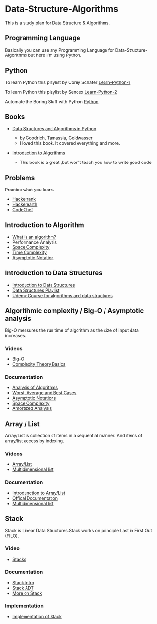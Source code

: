 # Data-Structure-Algorithms
This is a study plan for Data Structure &amp; Algorithms.

##

## Programming Language 
Basically you can use any Programming Language  for Data-Structure-Algorithms but here I'm using Python.

## Python
To learn Python this playlist by Corey Schafer [Learn-Python-1](https://www.youtube.com/watch?v=YYXdXT2l-Gg&list=PL-osiE80TeTt2d9bfVyTiXJA-UTHn6WwU)

To learn Python this playlist by Sendex [Learn-Python-2](https://www.youtube.com/playlist?list=PLQVvvaa0QuDe8XSftW-RAxdo6OmaeL85M)

Automate the Boring Stuff with Python [Python](https://automatetheboringstuff.com/)

## Books
- [Data Structures and Algorithms in Python](https://www.amazon.com/Structures-Algorithms-Python-Michael-Goodrich/dp/1118290275/)
    - by Goodrich, Tamassia, Goldwasser
    - I loved this book. It covered everything and more.
    
- [Introduction to Algorithms](https://www.amazon.com/Introduction-Algorithms-3rd-MIT-Press/dp/0262033844)
    - This book is a great ,but won't teach you how to write good code
## Problems
Practice what you learn.
- [Hackerrank](https://www.hackerrank.com)
- [Hackerearth](https://www.hackerearth.com)
- [CodeChef](https://www.codechef.com)

## Introduction to Algorithm
- [What is an algorithm?](http://btechsmartclass.com/DS/U1_T1.html)
- [Performance Analysis](http://btechsmartclass.com/DS/U1_T2.html)
- [Space Complexity](http://btechsmartclass.com/DS/U1_T3.html)
- [Time Complexity](http://btechsmartclass.com/DS/U1_T4.html)
- [Asymptotic Notation](http://btechsmartclass.com/DS/U1_T5.html)

## Introduction to Data Structures
- [Introduction to Data Structures](http://btechsmartclass.com/DS/U1_T9.html)
- [Data Structures Playlist](https://www.youtube.com/playlist?list=PL2_aWCzGMAwI3W_JlcBbtYTwiQSsOTa6P)
- [Udemy Course for algorithms and data structures](https://www.udemy.com/algorithms-and-data-structures-in-python)

## Algorithmic complexity / Big-O / Asymptotic analysis
Big-O measures the run time of algorithm as the size of input data increases.
### Videos
- [Big-O](https://www.youtube.com/watch?v=i5zKiVIhiS0)
- [Complexity Theory Basics](https://www.udemy.com/complexity-theory-basics/learn/v4/overview)
### Documentation
- [Analysis of Algorithms](https://www.geeksforgeeks.org/analysis-of-algorithms-set-1-asymptotic-analysis/)
- [Worst, Average and Best Cases](https://www.geeksforgeeks.org/analysis-of-algorithms-set-2-asymptotic-analysis/)
- [Asymptotic Notations](https://www.geeksforgeeks.org/analysis-of-algorithms-set-3asymptotic-notations/)
- [Space Complexity](https://www.geeksforgeeks.org/g-fact-86/)
- [Amortized Analysis ](https://www.geeksforgeeks.org/analysis-algorithm-set-5-amortized-analysis-introduction/)


## Array / List 
Array/List is collection of items in a sequential manner. And items of array/list access by indexing.
### Videos
- [Array/List](https://www.youtube.com/watch?v=HdFG8L1sajw&list=PL2_aWCzGMAwI3W_JlcBbtYTwiQSsOTa6P&index=3&t=0s)
- [Multidimensional list](https://www.youtube.com/watch?v=Go-FfGhxbSM&feature=youtu.be&list=PLQVvvaa0QuDe8XSftW-RAxdo6OmaeL85M)
### Documentation
- [Introdunction to Array/List](https://www.geeksforgeeks.org/introduction-to-arrays/)
- [Offical Documentation](https://docs.python.org/3/tutorial/datastructures.html)
- [Multidimensional list](https://www.hackerearth.com/practice/data-structures/arrays/multi-dimensional/tutorial/)

## Stack
Stack is Linear Data Structures.Stack works on principle Last in First Out (FILO).
### Video
- [Stacks](https://www.youtube.com/watch?v=F1F2imiOJfk)
### Documentation 
- [Stack Intro](https://www.geeksforgeeks.org/stack-data-structure-introduction-program)
- [Stack ADT](http://btechsmartclass.com/DS/U2_T1.html)
- [More on Stack](https://www.geeksforgeeks.org/stack-data-structure/#design)
### Implementation
- [Implementation of Stack](https://github.com/siAyush/Data-structures-and-Algorithms/blob/master/Stack/stack.py)


 
